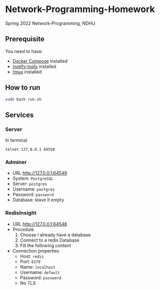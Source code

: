 # Network-Programming-Homework
Spring 2022 Network-Programming, NDHU

## Prerequisite
You need to have:
- [Docker Compose](https://docs.docker.com/compose/) installed
- [inotify-tools](https://github.com/inotify-tools/inotify-tools) installed
- [tmux](https://github.com/tmux/tmux) installed
## How to run
```bash
sudo bash run.sh
```
## Services
### Server
In terminal 
 ```
 telnet 127.0.0.1 64550
 ```
### Adminer
- URL <http://127.0.0.1:64549>
- System: `PostgreSQL`
- Server: `postgres`
- Username: `postgres`
- Password: `password`
- Database: leave it empty
### RedisInsight
- URL <http://127.0.0.1:64548>
- Procedule
    1. Choose I already have a database
    2. Connect to a redis Database
    3. Fill the following content
- Connection properties
    - Host: `redis`
    - Port: `6379`
    - Name: `localhost`
    - Username: `default`
    - Password: `password`
    - No TLS
